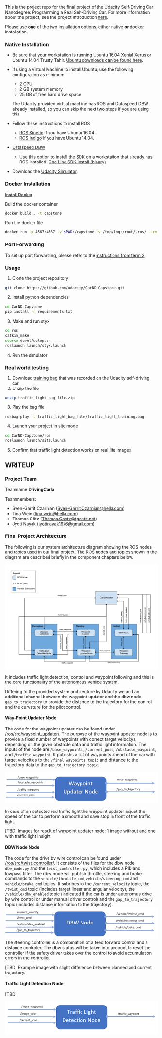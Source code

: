 This is the project repo for the final project of the Udacity Self-Driving Car Nanodegree: Programming a Real Self-Driving Car. For more information about the project, see the project introduction [here](https://classroom.udacity.com/nanodegrees/nd013/parts/6047fe34-d93c-4f50-8336-b70ef10cb4b2/modules/e1a23b06-329a-4684-a717-ad476f0d8dff/lessons/462c933d-9f24-42d3-8bdc-a08a5fc866e4/concepts/5ab4b122-83e6-436d-850f-9f4d26627fd9).

Please use **one** of the two installation options, either native **or** docker installation.

### Native Installation

* Be sure that your workstation is running Ubuntu 16.04 Xenial Xerus or Ubuntu 14.04 Trusty Tahir. [Ubuntu downloads can be found here](https://www.ubuntu.com/download/desktop).
* If using a Virtual Machine to install Ubuntu, use the following configuration as minimum:
  * 2 CPU
  * 2 GB system memory
  * 25 GB of free hard drive space

  The Udacity provided virtual machine has ROS and Dataspeed DBW already installed, so you can skip the next two steps if you are using this.

* Follow these instructions to install ROS
  * [ROS Kinetic](http://wiki.ros.org/kinetic/Installation/Ubuntu) if you have Ubuntu 16.04.
  * [ROS Indigo](http://wiki.ros.org/indigo/Installation/Ubuntu) if you have Ubuntu 14.04.
* [Dataspeed DBW](https://bitbucket.org/DataspeedInc/dbw_mkz_ros)
  * Use this option to install the SDK on a workstation that already has ROS installed: [One Line SDK Install (binary)](https://bitbucket.org/DataspeedInc/dbw_mkz_ros/src/81e63fcc335d7b64139d7482017d6a97b405e250/ROS_SETUP.md?fileviewer=file-view-default)
* Download the [Udacity Simulator](https://github.com/udacity/CarND-Capstone/releases).

### Docker Installation
[Install Docker](https://docs.docker.com/engine/installation/)

Build the docker container
```bash
docker build . -t capstone
```

Run the docker file
```bash
docker run -p 4567:4567 -v $PWD:/capstone -v /tmp/log:/root/.ros/ --rm -it capstone
```

### Port Forwarding
To set up port forwarding, please refer to the [instructions from term 2](https://classroom.udacity.com/nanodegrees/nd013/parts/40f38239-66b6-46ec-ae68-03afd8a601c8/modules/0949fca6-b379-42af-a919-ee50aa304e6a/lessons/f758c44c-5e40-4e01-93b5-1a82aa4e044f/concepts/16cf4a78-4fc7-49e1-8621-3450ca938b77)

### Usage

1. Clone the project repository
```bash
git clone https://github.com/udacity/CarND-Capstone.git
```

2. Install python dependencies
```bash
cd CarND-Capstone
pip install -r requirements.txt
```
3. Make and run styx
```bash
cd ros
catkin_make
source devel/setup.sh
roslaunch launch/styx.launch
```
4. Run the simulator

### Real world testing
1. Download [training bag](https://s3-us-west-1.amazonaws.com/udacity-selfdrivingcar/traffic_light_bag_file.zip) that was recorded on the Udacity self-driving car.
2. Unzip the file
```bash
unzip traffic_light_bag_file.zip
```
3. Play the bag file
```bash
rosbag play -l traffic_light_bag_file/traffic_light_training.bag
```
4. Launch your project in site mode
```bash
cd CarND-Capstone/ros
roslaunch launch/site.launch
```
5. Confirm that traffic light detection works on real life images

## WRITEUP
### Project Team
Teamname **DrivingCarla**

Teammembers:

* Sven-Garrit Czarnian ([Sven-Garrit.Czarnian@hella.com](Sven-Garrit.Czarnian@hella.com))
* Tina Wein ([tina.wein@hella.com](tina.wein@hella.com))
* Thomas Götz ([Thomas.Goetz@tgoetz.net](Thomas.Goetz@tgoetz.net))
* Jyoti Nayak ([jyotinayak1976@gmail.com](jyotinayak1976@gmail.com))

### Final Project Architecture
The following is our system architecture diagram showing the ROS nodes and topics used in our final project. The ROS nodes and topics shown in the diagram are described briefly in the component chapters below.

![](imgs\final-project-architecture.png)

It includes traffic light detection, control and waypoint following and this is the core functionality of the autonomous vehilce system.

Differing to the provided system architecture by Udacity we add an additional channel between the waypoint updater and the dbw node `gap_to_trajectory` to provide the distance to the trajectory for the control and the curvature for the pilot control.

#### Way-Point Updater Node
The code for the waypoint updater can be found under [/ros/src/waypoint_updater/](/ros/src/waypoint_updater/). The purpose of the waypoint updater node is to provide a fixed number of waypoints with correct target velocitys depending on the given obstacle data and traffic light information. The inputs of the node are  `/base_waypoints`, `/current_pose`, `/obstacle_waypoint`, and `/traffic_waypoint`. It publishs a list of waypoints ahead of the car with target velocities to the `/final_waypoints topic` and distance to the trajectory data to the `gap_to_trajectory topic`. 

![](imgs\waypoint_updater_node.png)

In case of an detected red traffic light the waypoint updater adjust the speed of the car to perform a smooth and save stop in front of the traffic light.

[TBD] Images for result of waypoint updater node: 1 image without and one with traffic light insight

#### DBW Node Node
The code for the drive by wire control can be found under [/ros/src/twist_controller/](/ros/src/twist_controller/). It consists of the files for the dbw node `dbw_node.py` and the `twist_controller.py`, which includes a PID and lowpass filter.
The dbw node will publish throttle, steering and brake commands to the `vehicle/throttle_cmd`,`vehicle/steering_cmd` and `vehicle/brake_cmd` topics. It subribes to the `/current_velocity` topic, the `/twist_cmd` topic (includes target linear and angular velocity), the  `/vehicle/dbw_enabled` topic (indicated if the car is under autonomus drive by wire control or under manual driver control) and the `gap_to_trajectory` topic (includes distance information to the trajectory).
![](imgs\dbw_node.png)
The steering controller is a combination of a feed forward control and a distance controler.
The dbw status will be taken into account to reset the controller if the safety driver takes over the control to avoid accumulation errors in the controller.

[TBD] Example image with slight difference between planned and current trajectory.

#### Traffic Light Detection Node

[TBD]

![](imgs\traffic_light_detection_node.png)

